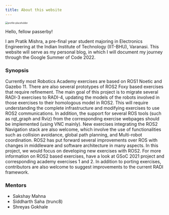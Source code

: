 ```yaml
---
title: About this website
---
```


<img src="/assets/profile-placeholder.jpeg" alt="profile-placeholder" style="zoom:50%;" />

Hello, fellow passerby!

I am Pratik Mishra, a pre-final year student majoring in Electronics Engineering at the Indian Institute of Technology (IIT-BHU), Varanasi. This website will serve as my personal blog, in which I will document my journey through the Google Summer of Code 2022.  

### Synopsis 

Currently most Robotics Academy exercises are based on ROS1 Noetic and Gazebo 11. There are also several prototypes of ROS2 Foxy based exercises that require refinement. The main goal of this project is to migrate several RADI-3 exercises to RADI-4, updating the models of the robots involved in those exercises to their homologous model in ROS2. This will require understanding the complete infrastructure and modifying exercises to use ROS2 communications. In addition, the support for several ROS tools (such as rqt_graph and Rviz) from the corresponding exercise webpages should be implemented (using VNC mainly). New exercises integrating the ROS2 Navigation stack are also welcome, which involve the use of functionalities such as collision avoidance, global path planning, and Multi-robot coordination. ROS2 has put forward several improvements over ROS with changes in middleware and software architecture in many aspects. In this project, we would focus on developing new exercises with ROS2. For more information on ROS2 based exercises, have a look at GSoC 2021 project and corresponding academy exercises 1 and 2. In addition to porting exercises, contributors are also welcome to suggest improvements to the current RADI framework.

### Mentors

- Sakshay Mahna
- Siddharth Saha (trunc8) 
- Shreyas Gokhale
